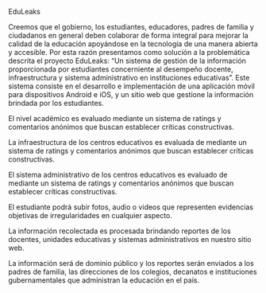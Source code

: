 EduLeaks

Creemos que el gobierno, los estudiantes, educadores, padres de familia y ciudadanos en general deben colaborar de forma integral para mejorar la calidad de la educación apoyándose en la tecnología de una manera abierta y accesible. Por esta razón presentamos como solución a la problemática descrita el proyecto EduLeaks: “Un sistema de gestión de la información proporcionada por estudiantes concerniente al desempeño docente, infraestructura y sistema administrativo en instituciones educativas”. Este sistema consiste en el desarrollo e implementación de una aplicación móvil para dispositivos Android e iOS, y un sitio web que gestione la información brindada por los estudiantes.

El nivel académico es evaluado mediante un sistema de ratings y comentarios anónimos que buscan establecer críticas constructivas.

La infraestructura de los centros educativos es evaluada de mediante un sistema de ratings y comentarios anónimos que buscan establecer críticas constructivas.

El sistema administrativo de los centros educativos es evaluado de mediante un sistema de ratings y comentarios anónimos que buscan establecer críticas constructivas.

El estudiante podrá subir fotos, audio o videos que representen evidencias objetivas de irregularidades en cualquier aspecto.

La información recolectada es procesada brindando reportes de los docentes, unidades educativas y sistemas administrativos en nuestro sitio web.

La información será de dominio público y los reportes serán enviados a los padres de familia, las direcciones de los colegios, decanatos e instituciones gubernamentales que administran la educación en el país.
